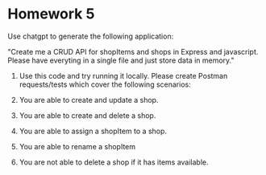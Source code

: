 # Homework 5

Use chatgpt to generate the following application:

"Create me a CRUD API for shopItems and shops in Express and javascript. Please have everyting in a single file and just store data in memory."

1. Use this code and try running it locally.
Please create Postman requests/tests which cover the following scenarios:

1. You are able to create and update a shop.
2. You are able to create and delete a shop.
3. You are able to assign a shopItem to a shop.
4. You are able to rename a shopItem
5. You are not able to delete a shop if it has items available.

